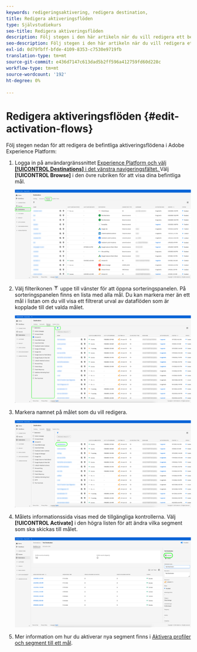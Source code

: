 ```yaml
---
keywords: redigeringsaktivering, redigera destination,
title: Redigera aktiveringsflöden
type: Självstudiekurs
seo-title: Redigera aktiveringsflöden
description: Följ stegen i den här artikeln när du vill redigera ett befintligt aktiveringsflöde i Adobe Experience Platform.
seo-description: Följ stegen i den här artikeln när du vill redigera ett befintligt aktiveringsflöde i Adobe Experience Platform.
exl-id: 0d79fbff-bfde-4109-8353-c7530e9719fb
translation-type: tm+mt
source-git-commit: e436d7147c613dad5b2ff596a412759fd60d228c
workflow-type: tm+mt
source-wordcount: '192'
ht-degree: 0%

---
```


# Redigera aktiveringsflöden {#edit-activation-flows}

Följ stegen nedan för att redigera de befintliga aktiveringsflödena i Adobe Experience Platform:

1. Logga in på användargränssnittet [Experience Platform och välj **[!UICONTROL Destinations]** i det vänstra navigeringsfältet. ](https://platform.adobe.com/) Välj **[!UICONTROL Browse]** i den övre rubriken för att visa dina befintliga mål.

   ![Bläddra bland mål](../assets/ui/edit-activation/browse-destinations.png)

2. Välj filterikonen ![Filterikon](../assets/ui/edit-activation/filter.png) uppe till vänster för att öppna sorteringspanelen. På sorteringspanelen finns en lista med alla mål. Du kan markera mer än ett mål i listan om du vill visa ett filtrerat urval av dataflöden som är kopplade till det valda målet.

   ![Filtermål](../assets/ui/edit-activation/filter-destinations.png)

3. Markera namnet på målet som du vill redigera.

   ![Välj mål](../assets/ui/edit-activation/destination-select.png)

4. Målets informationssida visas med de tillgängliga kontrollerna. Välj **[!UICONTROL Activate]** i den högra listen för att ändra vilka segment som ska skickas till målet.

   ![Destinationsinformation](../assets/ui/edit-activation/destination-details.png)

5. Mer information om hur du aktiverar nya segment finns i [Aktivera profiler och segment till ett mål](activate-destinations.md).
